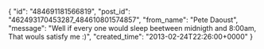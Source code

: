  {
   "id": "484691181566819",
   "post_id": "462493170453287_484610801574857",
   "from_name": "Pete Daoust",
   "message": "Well if every one would sleep beetween midnigth and 8:00am, That wouls satisfy me :)",
   "created_time": "2013-02-24T22:26:00+0000"
 }
